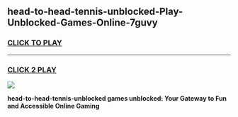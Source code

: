 
## head-to-head-tennis-unblocked-Play-Unblocked-Games-Online-7guvy
<h3>
<a href="https://premium76.site?title=head-to-head-tennis-unblocked&ref=25A">CLICK TO PLAY</a></h3>
<hr>

<h3>
<a href="https://premium76.site?title=head-to-head-tennis-unblocked&ref=25A">CLICK 2 PLAY</a>
  
</h3>

<a href="https://premium76.site?title=head-to-head-tennis-unblocked&ref=25A"><img src="https://clearcache.store/games.png"></a>


**head-to-head-tennis-unblocked games unblocked: Your Gateway to Fun and Accessible Online Gaming**
